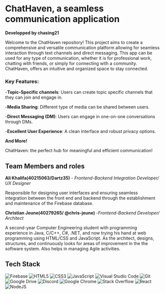 # ChatHaven, a seamless communication application
**Developped by chasing21**

Welcome to the ChatHaven repository! This project aims to create a comprehensive and versatile communication platform allowing for seamless interaction through text channels and direct messaging. This app can be used for any type of communication, whether it is for professional work, chatting with friends, or simply for connecting with a community. ChatHaven, offers an intuitive and organized space to stay connected. 

### Key Features:
-**Topic-Specific channels**: Users can create topic specific channels that they can join and engage in.

-**Media Sharing**: Different type of media can be shared between users.

-**Direct Messaging (DM)**: Users can engage in one-on-one conversations through DMs.

-**Excellent User Experience**: A clean interface and robust privacy options.

**And More!**

ChatHaven: the perfect hub for meaningful and efficient communication!

## Team Members and roles

**Ali Khalifa(40215063/Dartz35)** - *Frontend-Backend Integration Developer/ UX Designer*

Responsible for designing user interfaces and ensuring seamless integration between the front end and backend through the establishment and maintenance of the Firebase database.

**Christian Jeune(40279265/ @chris-jeune)** -*Frontend-Backend Developer/ Architect*

A second-year Computer Engineering student with programming experience in Java, C/C++, C#, .NET, and now trying his hand at web programming using HTML/CSS and JavaScript. As the architect, designs, structures, and continuously looks for areas of improvement in the the software system. Also helps in managing Agile activities.

## Tech Stack
![Firebase](https://img.shields.io/badge/firebase-%23039BE5.svg?style=for-the-badge&logo=firebase) ![HTML5](https://img.shields.io/badge/html5-%23E34F26.svg?style=for-the-badge&logo=html5&logoColor=white) ![CSS3](https://img.shields.io/badge/css3-%231572B6.svg?style=for-the-badge&logo=css3&logoColor=white) ![JavaScript](https://img.shields.io/badge/javascript-%23323330.svg?style=for-the-badge&logo=javascript&logoColor=%23F7DF1E) ![Visual Studio Code](https://img.shields.io/badge/Visual%20Studio%20Code-0078d7.svg?style=for-the-badge&logo=visual-studio-code&logoColor=white) ![Git](https://img.shields.io/badge/git-%23F05033.svg?style=for-the-badge&logo=git&logoColor=white) ![Google Drive](https://img.shields.io/badge/Google%20Drive-4285F4?style=for-the-badge&logo=googledrive&logoColor=white) ![Discord](https://img.shields.io/badge/Discord-%235865F2.svg?style=for-the-badge&logo=discord&logoColor=white) ![Google Chrome](https://img.shields.io/badge/Google%20Chrome-4285F4?style=for-the-badge&logo=GoogleChrome&logoColor=white) ![Stack Overflow](https://img.shields.io/badge/-Stackoverflow-FE7A16?style=for-the-badge&logo=stack-overflow&logoColor=white) ![React](https://img.shields.io/badge/react-%2320232a.svg?style=for-the-badge&logo=react&logoColor=%2361DAFB) ![NodeJS](https://img.shields.io/badge/node.js-6DA55F?style=for-the-badge&logo=node.js&logoColor=white)





